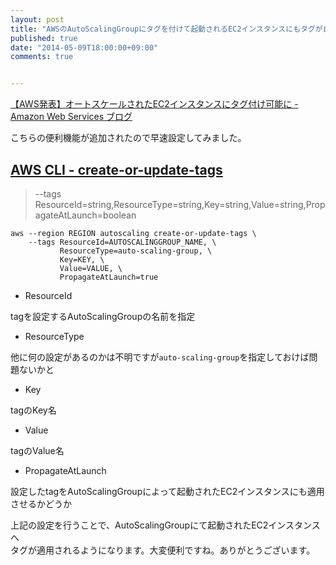 ```yaml
---
layout: post
title: "AWSのAutoScalingGroupにタグを付けて起動されるEC2インスタンスにもタグが自動的に付与される"
published: true
date: "2014-05-09T18:00:00+09:00"
comments: true


---
```


[【AWS発表】オートスケールされたEC2インスタンスにタグ付け可能に - Amazon Web Services ブログ](http://aws.typepad.com/aws_japan/2014/05/tag-your-auto-scaled-ec2-instances.html)

こちらの便利機能が追加されたので早速設定してみました。

## [AWS CLI - create-or-update-tags](http://docs.aws.amazon.com/cli/latest/reference/autoscaling/create-or-update-tags.html)


> --tags ResourceId=string,ResourceType=string,Key=string,Value=string,PropagateAtLaunch=boolean

```
aws --region REGION autoscaling create-or-update-tags \
    --tags ResourceId=AUTOSCALINGGROUP_NAME, \
           ResourceType=auto-scaling-group, \
           Key=KEY, \
           Value=VALUE, \
           PropagateAtLaunch=true
```

- ResourceId

tagを設定するAutoScalingGroupの名前を指定

- ResourceType

他に何の設定があるのかは不明ですが`auto-scaling-group`を指定しておけば問題ないかと

- Key

tagのKey名

- Value

tagのValue名

- PropagateAtLaunch

設定したtagをAutoScalingGroupによって起動されたEC2インスタンスにも適用させるかどうか


上記の設定を行うことで、AutoScalingGroupにて起動されたEC2インスタンスへ  
タグが適用されるようになります。大変便利ですね。ありがとうございます。
